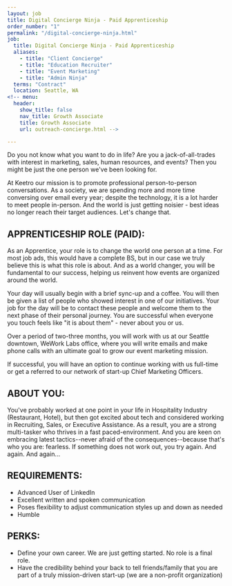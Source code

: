 ```yaml
---
layout: job
title: Digital Concierge Ninja - Paid Apprenticeship
order_number: "1"
permalink: "/digital-concierge-ninja.html"
job:
  title: Digital Concierge Ninja - Paid Apprenticeship
  aliases:
    - title: "Client Concierge"
    - title: "Education Recruiter"
    - title: "Event Marketing"
    - title: "Admin Ninja"
  terms: "Contract"
  location: Seattle, WA
<!-- menu:
  header:
    show_title: false
    nav_title: Growth Associate
    title: Growth Associate
    url: outreach-concierge.html -->

---
```

Do you not know what you want to do in life? Are you a jack-of-all-trades with interest in marketing, sales, human resources, and events? Then you might be just the one person we've been looking for.

At Keetro our mission is to promote professional person-to-person conversations. As a society, we are spending more and more time conversing over email every year; despite the technology, it is a lot harder to meet people in-person. And the world is just getting noisier - best ideas no longer reach their target audiences. Let's change that.

## APPRENTICESHIP ROLE (PAID):

As an Apprentice, your role is to change the world one person at a time. For most job ads, this would have a complete BS, but in our case we truly believe this is what this role is about. And as a world changer, you will be fundamental to our success, helping us reinvent how events are organized around the world.

Your day will usually begin with a brief sync-up and a coffee. You will then be given a list of people who showed interest in one of our initiatives. Your job for the day will be to contact these people and welcome them to the next phase of their personal journey. You are successful when everyone you touch feels like "it is about them" - never about you or us.

Over a period of two-three months, you will work with us at our Seattle downtown, WeWork Labs office, where you will write emails and make phone calls with an ultimate goal to grow our event marketing mission.

If successful, you will have an option to continue working with us full-time or get a referred to our network of start-up Chief Marketing Officers.

## ABOUT YOU:

You've probably worked at one point in your life in Hospitality Industry (Restaurant, Hotel), but then got excited about tech and considered working in Recruiting, Sales, or Executive Assistance. As a result, you are a strong multi-tasker who thrives in a fast paced-environment. And you are keen on embracing latest tactics--never afraid of the consequences--because that's who you are: fearless. If something does not work out, you try again. And again. And again...

## REQUIREMENTS:

* Advanced User of LinkedIn
* Excellent written and spoken communication
* Poses flexibility to adjust communication styles up and down as needed
* Humble

## PERKS:

* Define your own career. We are just getting started. No role is a final role.
* Have the credibility behind your back to tell friends/family that you are part of a truly mission-driven start-up (we are a non-profit organization)
